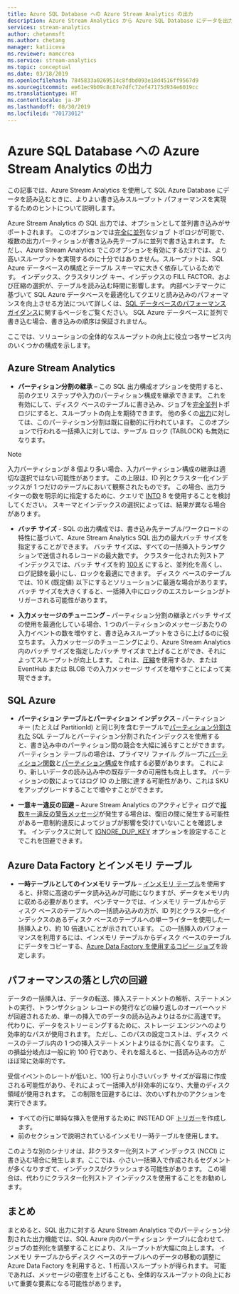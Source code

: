 ```yaml
---
title: Azure SQL Database への Azure Stream Analytics の出力
description: Azure Stream Analytics から Azure SQL Database にデータを出力し、より高い書き込みスループット レートを実現する方法について説明します。
services: stream-analytics
author: chetanmsft
ms.author: chetang
manager: katiiceva
ms.reviewer: mamccrea
ms.service: stream-analytics
ms.topic: conceptual
ms.date: 03/18/2019
ms.openlocfilehash: 7845833a0269514c8fdbd093e18d4516ff9567d9
ms.sourcegitcommit: ee61ec9b09c8c87e7dfc72ef47175d934e6019cc
ms.translationtype: HT
ms.contentlocale: ja-JP
ms.lasthandoff: 08/30/2019
ms.locfileid: "70173012"
---
```

# <a name="azure-stream-analytics-output-to-azure-sql-database"></a>Azure SQL Database への Azure Stream Analytics の出力

この記事では、Azure Stream Analytics を使用して SQL Azure Database にデータを読み込むときに、よりよい書き込みスループット パフォーマンスを実現するためのヒントについて説明します。

Azure Stream Analytics の SQL 出力では、オプションとして並列書き込みがサポートされます。 このオプションでは[完全に並列](stream-analytics-parallelization.md#embarrassingly-parallel-jobs)なジョブ トポロジが可能で、複数の出力パーティションが書き込み先テーブルに並列で書き込まれます。 ただし、Azure Stream Analytics でこのオプションを有効にするだけでは、より高いスループットを実現するのに十分ではありません。スループットは、SQL Azure データベースの構成とテーブル スキーマに大きく依存しているためです。 インデックス、クラスタリング キー、インデックスの FILL FACTOR、および圧縮の選択が、テーブルを読み込む時間に影響します。 内部ベンチマークに基づいて SQL Azure データベースを最適化してクエリと読み込みのパフォーマンスを向上させる方法について詳しくは、[SQL データベースのパフォーマンス ガイダンス](../sql-database/sql-database-performance-guidance.md)に関するページをご覧ください。 SQL Azure データベースに並列で書き込む場合、書き込みの順序は保証されません。

ここでは、ソリューションの全体的なスループットの向上に役立つ各サービス内のいくつかの構成を示します。

## <a name="azure-stream-analytics"></a>Azure Stream Analytics

- **パーティション分割の継承** – この SQL 出力構成オプションを使用すると、前のクエリ ステップや入力のパーティション構成を継承できます。 これを有効にして、ディスク ベースのテーブルに書き込み、ジョブを[完全並列](stream-analytics-parallelization.md#embarrassingly-parallel-jobs)トポロジにすると、スループットの向上を期待できます。 他の多くの[出力](stream-analytics-parallelization.md#partitions-in-sources-and-sinks)に対しては、このパーティション分割は既に自動的に行われています。 このオプションで行われる一括挿入に対しては、テーブル ロック (TABLOCK) も無効になります。

> [!NOTE] 
> 入力パーティションが 8 個より多い場合、入力パーティション構成の継承は適切な選択ではない可能性があります。 この上限は、ID 列とクラスター化インデックスが 1 つだけのテーブルにおいて観察されたものです。 この場合、出力ライターの数を明示的に指定するために、クエリで [INTO](https://docs.microsoft.com/stream-analytics-query/into-azure-stream-analytics#into-shard-count) 8 を使用することを検討してください。 スキーマとインデックスの選択によっては、結果が異なる場合があります。

- **バッチ サイズ** - SQL の出力構成では、書き込み先テーブル/ワークロードの特性に基づいて、Azure Stream Analytics SQL 出力の最大バッチ サイズを指定することができます。 バッチ サイズは、すべての一括挿入トランザクションで送信されるレコードの最大数です。 クラスター化された列ストア インデックスでは、バッチ サイズを約 [100 K](https://docs.microsoft.com/sql/relational-databases/indexes/columnstore-indexes-data-loading-guidance) にすると、並列化を高くし、ログ記録を最小にし、ロックを最適にできます。 ディスク ベースのテーブルでは、10 K (既定値) 以下にするとソリューションに最適な場合があります。バッチ サイズを大きくすると、一括挿入中にロックのエスカレーションがトリガーされる可能性があります。

- **入力メッセージのチューニング** – パーティション分割の継承とバッチ サイズの使用を最適化している場合、1 つのパーティションのメッセージあたりの入力イベントの数を増やすと、書き込みスループットをさらに上げるのに役立ちます。 入力メッセージのチューニングにより、Azure Stream Analytics 内のバッチ サイズを指定したバッチ サイズまで上げることができ、それによってスループットが向上します。 これは、[圧縮](stream-analytics-define-inputs.md)を使用するか、または EventHub または BLOB での入力メッセージ サイズを増やすことによって実現できます。

## <a name="sql-azure"></a>SQL Azure

- **パーティション テーブルとパーティション インデックス** – パーティション キー (たとえば PartitionId) と同じ列を含むテーブルで[パーティション分割された](https://docs.microsoft.com/sql/relational-databases/partitions/partitioned-tables-and-indexes?view=sql-server-2017) SQL テーブルとパーティション分割されたインデックスを使用すると、書き込み中のパーティション間の競合を大幅に減らすことができます。 パーティション テーブルの場合は、プライマリ ファイル グループに[パーティション関数](https://docs.microsoft.com/sql/t-sql/statements/create-partition-function-transact-sql?view=sql-server-2017)と[パーティション構成](https://docs.microsoft.com/sql/t-sql/statements/create-partition-scheme-transact-sql?view=sql-server-2017)を作成する必要があります。 これにより、新しいデータの読み込み中の既存データの可用性も向上します。 パーティションの数によってはログ IO の上限に達する可能性があり、これは SKU をアップグレードすることで増やすことができます。

- **一意キー違反の回避** – Azure Stream Analytics のアクティビティ ログで[複数キー違反の警告メッセージ](stream-analytics-troubleshoot-output.md#key-violation-warning-with-azure-sql-database-output)が発生する場合は、復旧の間に発生する可能性がある一意制約違反によってジョブが影響を受けていないことを確認します。 インデックスに対して [IGNORE\_DUP\_KEY](stream-analytics-troubleshoot-output.md#key-violation-warning-with-azure-sql-database-output) オプションを設定することでこれを回避できます。

## <a name="azure-data-factory-and-in-memory-tables"></a>Azure Data Factory とインメモリ テーブル

- **一時テーブルとしてのインメモリ テーブル** – [インメモリ テーブル](/sql/relational-databases/in-memory-oltp/in-memory-oltp-in-memory-optimization)を使用すると、非常に高速のデータ読み込みが可能になりますが、データをメモリ内に収める必要があります。 ベンチマークでは、インメモリ テーブルからディスク ベースのテーブルへの一括読み込みの方が、ID 列とクラスター化インデックスのあるディスク ベースのテーブルへの単一ライターを使用した一括挿入より、約 10 倍速いことが示されています。 この一括挿入のパフォーマンスを利用するには、インメモリ テーブルからディスク ベースのテーブルにデータをコピーする、[Azure Data Factory を使用するコピー ジョブ](../data-factory/connector-azure-sql-database.md)を設定します。

## <a name="avoiding-performance-pitfalls"></a>パフォーマンスの落とし穴の回避
データの一括挿入は、データの転送、挿入ステートメントの解析、ステートメントの実行、トランザクション レコードの発行などの繰り返しのオーバーヘッドが回避されるため、単一の挿入でのデータの読み込みよりはるかに高速です。 代わりに、データをストリーミングするために、ストレージ エンジンへのより効率的なパスが使用されます。 ただし、このパスの設定コストは、ディスク ベースのテーブル内の 1 つの挿入ステートメントよりはるかに高くなります。 この損益分岐点は一般に約 100 行であり、それを超えると、一括読み込みの方がほぼ常に効率的です。 

受信イベントのレートが低いと、100 行より小さいバッチ サイズが容易に作成される可能性があり、それによって一括挿入が非効率的になり、大量のディスク領域が使用されます。 この制限を回避するには、次のいずれかのアクションを実行できます。
* すべての行に単純な挿入を使用するために INSTEAD OF [トリガー](/sql/t-sql/statements/create-trigger-transact-sql)を作成します。
* 前のセクションで説明されているインメモリ一時テーブルを使用します。

このような別のシナリオは、非クラスター化列ストア インデックス (NCCI) に書き込む場合に発生します。ここでは、小さい一括挿入で作成されるセグメントが多くなりすぎて、インデックスがクラッシュする可能性があります。 この場合は、代わりにクラスター化列ストア インデックスを使用することをお勧めします。

## <a name="summary"></a>まとめ

まとめると、SQL 出力に対する Azure Stream Analytics でのパーティション分割された出力機能では、SQL Azure 内のパーティション テーブルに合わせて、ジョブの並列化を調整することにより、スループットが大幅に向上します。 インメモリ テーブルからディスク ベースのテーブルへのデータの移動の調整に Azure Data Factory を利用すると、1 桁高いスループットが得られます。 可能であれば、メッセージの密度を上げることも、全体的なスループットの向上において重要な要素になる可能性があります。
